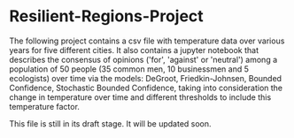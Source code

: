 # Resilient-Regions-Project
The following project contains a csv file with temperature data over various years for five different cities. It also contains a jupyter notebook that describes the consensus of opinions ('for', 'against' or 'neutral') among a population of 50 people (35 common men, 10 businessmen and 5 ecologists) over time via the models: DeGroot, Friedkin-Johnsen, Bounded Confidence, Stochastic Bounded Confidence, taking into consideration the change in temperature over time and different thresholds to include this temperature factor.

This file is still in its draft stage. It will be updated soon.
